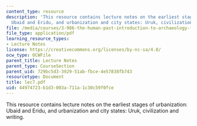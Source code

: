 ```yaml
---
content_type: resource
description: 'This resource contains lecture notes on the earliest stages of urbanization:
  Ubaid and Eridu, and urbanization and city states: Uruk, civilization and writing.'
file: /media/courses/3-986-the-human-past-introduction-to-archaeology-fall-2006/44974723b1d3003a711a1c30c59f0fce_lec7.pdf
file_type: application/pdf
learning_resource_types:
- Lecture Notes
license: https://creativecommons.org/licenses/by-nc-sa/4.0/
ocw_type: OCWFile
parent_title: Lecture Notes
parent_type: CourseSection
parent_uid: 729bc5d3-3929-51ab-fbce-4e57838fb743
resourcetype: Document
title: lec7.pdf
uid: 44974723-b1d3-003a-711a-1c30c59f0fce
---
```

This resource contains lecture notes on the earliest stages of urbanization: Ubaid and Eridu, and urbanization and city states: Uruk, civilization and writing.